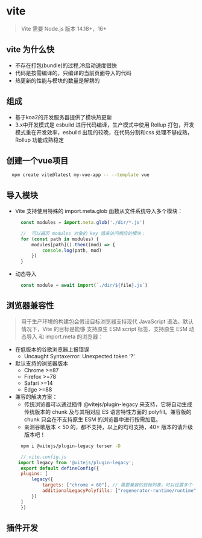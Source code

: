 # vite
> Vite 需要 Node.js 版本 14.18+，16+
## vite 为什么快
* 不存在打包(bundle)的过程,冷启动速度很快
* 代码是按需编译的，只编译的当前页面导入的代码
* 热更新的性能与模块的数量是解耦的
## 组成
* 基于koa2的开发服务器提供了模块热更新
* 3.x中开发模式是 esbuild 进行代码编译，生产模式中使用 Rollup 打包，开发模式重在开发效率，esbuild 出现的较晚，在代码分割和css 处理不够成熟，Rollup 功能成熟稳定
## 创建一个vue项目
  ```bash
    npm create vite@latest my-vue-app -- --template vue
  ```
## 导入模块
* Vite 支持使用特殊的 import.meta.glob 函数从文件系统导入多个模块：
  ```js
    const modules = import.meta.glob('./dir/*.js')

    //  可以遍历 modules 对象的 key 值来访问相应的模块：
    for (const path in modules) {
        modules[path]().then((mod) => {
            console.log(path, mod)
        })
    }
  ```
* 动态导入
  ```js
    const module = await import(`./dir/${file}.js`)

  ```
## 浏览器兼容性
> 用于生产环境的构建包会假设目标浏览器支持现代 JavaScript 语法。默认情况下，Vite 的目标是能够 支持原生 ESM script 标签、支持原生 ESM 动态导入 和 import.meta 的浏览器：
* 在低版本的谷歌浏览器上报错误
  - Uncaught Syntaxerror: Unexpected token ‘?‘
* 默认支持的浏览器版本
  - Chrome >=87
  - Firefox >=78
  - Safari >=14
  - Edge >=88
* 兼容的解决方案：
  - 传统浏览器可以通过插件 @vitejs/plugin-legacy 来支持，它将自动生成传统版本的 chunk 及与其相对应 ES 语言特性方面的 polyfill。兼容版的 chunk 只会在不支持原生 ESM 的浏览器中进行按需加载。
  - 亲测谷歌版本 < 50 的，都不支持，以上的均可支持，40+ 版本的请升级版本吧！
  ```bash 
    npm i @vitejs/plugin-legacy terser -D
  ```
  ```js
    // vite.config.js
   import legacy from '@vitejs/plugin-legacy';
    export default defineConfig({
    plugins: [
        legacy({
            targets: ["chrome < 60"], // 需要兼容的目标列表，可以设置多个
            additionalLegacyPolyfills: ["regenerator-runtime/runtime"], // 面向IE11时需要此插件
        })
    ]
    })

  ```

## 插件开发
